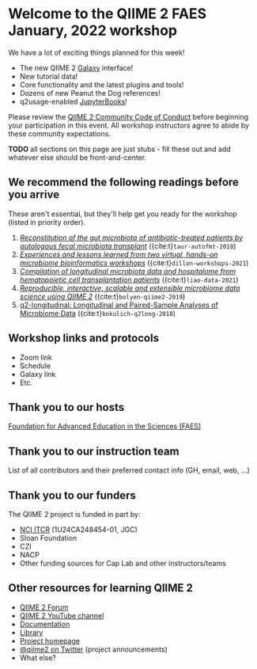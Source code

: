 # Welcome to the QIIME 2 FAES January, 2022 workshop

We have a lot of exciting things planned for this week!

* The new QIIME 2 [Galaxy](https://usegalaxy.org/) interface!
* New tutorial data!
* Core functionality and the latest plugins and tools!
* Dozens of new Peanut the Dog references!
* q2usage-enabled [JupyterBooks](https://jupyterbook.org/intro.html)!

Please review the
[QIIME 2 Community Code of Conduct](https://forum.qiime2.org/t/qiime-2-community-code-of-conduct/9057)
before beginning your participation in this event. All workshop instructors
agree to abide by these community expectations.

**TODO** all sections on this page are just stubs - fill these out and add
whatever else should be front-and-center.

## We recommend the following readings before you arrive

These aren't essential, but they'll help get you ready for the workshop (listed
in priority order).

1. [_Reconstitution of the gut microbiota of antibiotic-treated patients by autologous fecal microbiota transplant_](https://www.ncbi.nlm.nih.gov/pmc/articles/PMC6468978/) ({cite:t}`taur-autofmt-2018`)
2. [_Experiences and lessons learned from two virtual, hands-on microbiome bioinformatics workshops_](https://doi.org/10.1371/journal.pcbi.1009056) ({cite:t}`dillon-workshops-2021`)
3. [_Compilation of longitudinal microbiota data and hospitalome from hematopoietic cell transplantation patients_](https://www.nature.com/articles/s41597-021-00860-8) ({cite:t}`liao-data-2021`)
4. [_Reproducible, interactive, scalable and extensible microbiome data science using QIIME 2_](https://doi.org/10.1038/s41587-019-0209-9) ({cite:t}`bolyen-qiime2-2019`)
5. [q2-longitudinal: Longitudinal and Paired-Sample Analyses of Microbiome Data](http://dx.doi.org/10.1128/mSystems.00219-18) ({cite:t}`bokulich-q2long-2018`)

## Workshop links and protocols

* Zoom link
* Schedule
* Galaxy link
* Etc.

## Thank you to our hosts

[Foundation for Advanced Education in the Sciences (FAES)](https://faes.org/)

## Thank you to our instruction team

List of all contributors and their preferred contact info (GH, email, web, ...)

## Thank you to our funders

The QIIME 2 project is funded in part by:
* [NCI ITCR](https://itcr.cancer.gov/) (1U24CA248454-01, JGC)
* Sloan Foundation
* CZI
* NACP
* Other funding sources for Cap Lab and other instructors/teams

## Other resources for learning QIIME 2

* [QIIME 2 Forum](https://forum.qiime2.org)
* [QIIME 2 YouTube channel](https://youtube.com/qiime2)
* [Documentation](https://docs.qiime2.org)
* [Library](https://library.qiime2.org)
* [Project homepage](https://qiime2.org)
* [@qiime2 on Twitter](https://twitter.com/qiime2) (project announcements)
* What else?